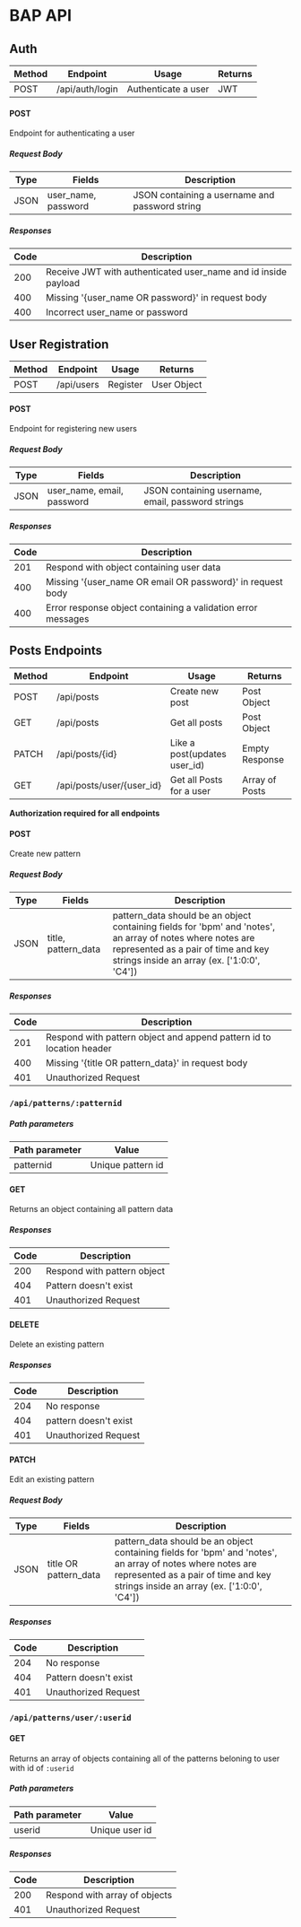 # BAP API

## Auth

| Method | Endpoint        | Usage               | Returns |
| ------ | --------------- | ------------------- | ------- |
| POST   | /api/auth/login | Authenticate a user | JWT     |

#### POST

Endpoint for authenticating a user

##### Request Body

| Type | Fields              | Description                                    |
| ---- | ------------------- | ---------------------------------------------- |
| JSON | user_name, password | JSON containing a username and password string |

##### Responses

| Code | Description                                                    |
| ---- | -------------------------------------------------------------- |
| 200  | Receive JWT with authenticated user_name and id inside payload |
| 400  | Missing '{user_name OR password}' in request body              |
| 400  | Incorrect user_name or password                                |

## User Registration

| Method | Endpoint   | Usage    | Returns     |
| ------ | ---------- | -------- | ----------- |
| POST   | /api/users | Register | User Object |

#### POST

Endpoint for registering new users

##### Request Body

| Type | Fields                     | Description                                       |
| ---- | -------------------------- | ------------------------------------------------- |
| JSON | user_name, email, password | JSON containing username, email, password strings |

##### Responses

| Code | Description                                                  |
| ---- | ------------------------------------------------------------ |
| 201  | Respond with object containing user data                     |
| 400  | Missing '{user_name OR email OR password}' in request body   |
| 400  | Error response object containing a validation error messages |

## Posts Endpoints

| Method | Endpoint                  | Usage                        | Returns        |
| ------ | ------------------------- | ---------------------------- | -------------- |
| POST   | /api/posts                | Create new post              | Post Object    |
| GET    | /api/posts                | Get all posts                | Post Object    |
| PATCH  | /api/posts/{id}           | Like a post(updates user_id) | Empty Response |
| GET    | /api/posts/user/{user_id} | Get all Posts for a user     | Array of Posts |

**Authorization required for all endpoints**

#### POST

Create new pattern

##### Request Body

| Type | Fields              | Description                                                                                                                                                                                     |
| ---- | ------------------- | ----------------------------------------------------------------------------------------------------------------------------------------------------------------------------------------------- |
| JSON | title, pattern_data | pattern_data should be an object containing fields for 'bpm' and 'notes', an array of notes where notes are represented as a pair of time and key strings inside an array (ex. ['1:0:0', 'C4']) |

##### Responses

| Code | Description                                                          |
| ---- | -------------------------------------------------------------------- |
| 201  | Respond with pattern object and append pattern id to location header |
| 400  | Missing '{title OR pattern_data}' in request body                    |
| 401  | Unauthorized Request                                                 |

### `/api/patterns/:patternid`

##### Path parameters

| Path parameter | Value             |
| -------------- | ----------------- |
| patternid      | Unique pattern id |

#### GET

Returns an object containing all pattern data

##### Responses

| Code | Description                 |
| ---- | --------------------------- |
| 200  | Respond with pattern object |
| 404  | Pattern doesn't exist       |
| 401  | Unauthorized Request        |

#### DELETE

Delete an existing pattern

##### Responses

| Code | Description           |
| ---- | --------------------- |
| 204  | No response           |
| 404  | pattern doesn't exist |
| 401  | Unauthorized Request  |

#### PATCH

Edit an existing pattern

##### Request Body

| Type | Fields                | Description                                                                                                                                                                                     |
| ---- | --------------------- | ----------------------------------------------------------------------------------------------------------------------------------------------------------------------------------------------- |
| JSON | title OR pattern_data | pattern_data should be an object containing fields for 'bpm' and 'notes', an array of notes where notes are represented as a pair of time and key strings inside an array (ex. ['1:0:0', 'C4']) |

##### Responses

| Code | Description           |
| ---- | --------------------- |
| 204  | No response           |
| 404  | Pattern doesn't exist |
| 401  | Unauthorized Request  |

### `/api/patterns/user/:userid`

#### GET

Returns an array of objects containing all of the
patterns beloning to user with id of `:userid`

##### Path parameters

| Path parameter | Value          |
| -------------- | -------------- |
| userid         | Unique user id |

##### Responses

| Code | Description                   |
| ---- | ----------------------------- |
| 200  | Respond with array of objects |
| 401  | Unauthorized Request          |
